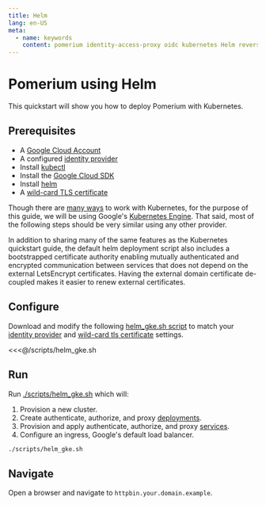 ```yaml
---
title: Helm
lang: en-US
meta:
  - name: keywords
    content: pomerium identity-access-proxy oidc kubernetes Helm reverse-proxy
---
```


# Pomerium using Helm

This quickstart will show you how to deploy Pomerium with Kubernetes.

## Prerequisites

- A [Google Cloud Account](https://console.cloud.google.com/)
- A configured [identity provider]
- Install [kubectl](https://kubernetes.io/docs/tasks/tools/install-kubectl/)
- Install the [Google Cloud SDK](https://cloud.google.com/kubernetes-engine/docs/quickstart)
- Install [helm](https://helm.sh/docs/using_helm/)
- A [wild-card TLS certificate]

Though there are [many ways](https://kubernetes.io/docs/setup/pick-right-solution/) to work with Kubernetes, for the purpose of this guide, we will be using Google's [Kubernetes Engine](https://cloud.google.com/kubernetes-engine/). That said, most of the following steps should be very similar using any other provider.

In addition to sharing many of the same features as the Kubernetes quickstart guide, the default helm deployment script also includes a bootstrapped certificate authority enabling mutually authenticated and encrypted communication between services that does not depend on the external LetsEncrypt certificates. Having the external domain certificate de-coupled makes it easier to renew external certificates.

## Configure

Download and modify the following [helm_gke.sh script][./scripts/helm_gke.sh] to match your [identity provider] and [wild-card tls certificate] settings.

<<<@/scripts/helm_gke.sh

## Run

Run [./scripts/helm_gke.sh] which will:

1. Provision a new cluster.
2. Create authenticate, authorize, and proxy [deployments](https://cloud.google.com/kubernetes-engine/docs/concepts/deployment).
3. Provision and apply authenticate, authorize, and proxy [services](https://cloud.google.com/kubernetes-engine/docs/concepts/service).
4. Configure an ingress, Google's default load balancer.

```bash
./scripts/helm_gke.sh
```

## Navigate

Open a browser and navigate to `httpbin.your.domain.example`.

[./scripts/helm_gke.sh]: ../reference/examples.html#helm
[./scripts/kubernetes_gke.sh]: ../reference/examples.html#google-kubernetes-engine
[example kubernetes files]: ../reference/examples.html#google-kubernetes-engine
[identity provider]: ../identity-providers/readme.md
[letsencrypt]: https://letsencrypt.org/
[script]: https://github.com/pomerium/pomerium/blob/master/scripts/generate_wildcard_cert.sh
[wild-card tls certificate]: ../reference/certificates.md
